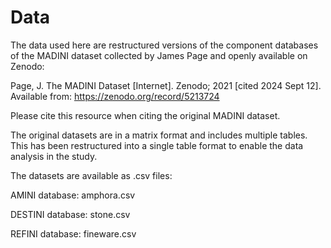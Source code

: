 # Data
The data used here are restructured versions of the component databases of the MADINI dataset collected by James Page and openly available on Zenodo:

Page, J. The MADINI Dataset [Internet]. Zenodo; 2021 [cited 2024 Sept 12]. Available from: https://zenodo.org/record/5213724

Please cite this resource when citing the original MADINI dataset.

The original datasets are in a matrix format and includes multiple tables. This has been restructured into a single table format to enable the data analysis in the study.

The datasets are available as .csv files:

AMINI database: amphora.csv

DESTINI database: stone.csv

REFINI database: fineware.csv
